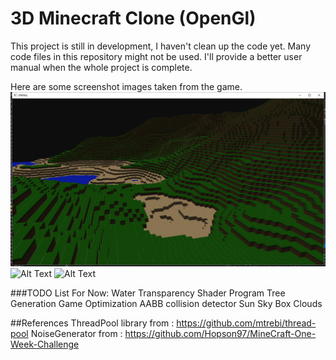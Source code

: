 
# 3D Minecraft Clone (OpenGl)

[//]: # (Image References)

[image1]: ./example_images/example1.png "image1"
[image2]: ./example_images/example2.jpg "image2"
[image3]: ./example_images/example3.jpg "image3"

This project is still in development, I haven't clean up the code yet. Many code files in this repository might not be used. I'll provide a better user manual when the whole project is complete.

Here are some screenshot images taken from the game.
![Alt Text][image1]
![Alt Text][image2]
![Alt Text][image3]

###TODO List For Now:
Water Transparency Shader Program
Tree Generation
Game Optimization
AABB collision detector
Sun
Sky Box
Clouds

##References
ThreadPool library from : https://github.com/mtrebi/thread-pool
NoiseGenerator from : https://github.com/Hopson97/MineCraft-One-Week-Challenge
